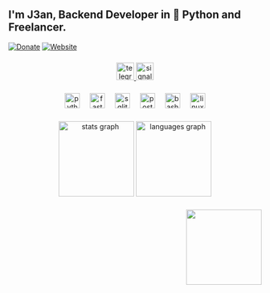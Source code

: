 <h2 align="left">I'm J3an, Backend Developer in 🐍 Python and Freelancer.</h2>

[![Donate](https://img.shields.io/badge/Donate-orange?style=for-the-badge&logo=buymeacoffee&logoColor=white)](https://j3an.vercel.app/donate.html)
[![Website](https://img.shields.io/badge/Site-blue?style=for-the-badge&logo=google-chrome&logoColor=white)](https://j3an.vercel.app/)

###

<div align="center">
  <a href="https://t.me/iJ3an" target="_blank">
    <img src="https://img.shields.io/static/v1?message=Channel&logo=telegram&label=Telegram&color=2CA5E0&logoColor=white&labelColor=&style=for-the-badge" height="35" alt="telegram logo"  />
  </a>
  <a href="https://signal.me/#eu/_2YjNIBCxKbJWJ83NBZG3FTBR6kX8r7I_UDypOyWn1Y_QUzooixJyLfzngrllhwg" target="_blank">
    <img src="https://img.shields.io/static/v1?message=Contact&logo=signal&label=Signal&color=039BE5&logoColor=white&labelColor=&style=for-the-badge" height="35" alt="signal logo"  />
  </a>
</div>

###

<div align="center">
  <img src="https://cdn.jsdelivr.net/gh/devicons/devicon/icons/python/python-original.svg" height="30" alt="python logo"  />
  <img width="12" />
  <img src="https://cdn.jsdelivr.net/gh/devicons/devicon/icons/fastapi/fastapi-original.svg" height="30" alt="fastapi logo"  />
  <img width="12" />
  <img src="https://cdn.jsdelivr.net/gh/devicons/devicon/icons/sqlite/sqlite-original.svg" height="30" alt="sqlite logo"  />
  <img width="12" />
  <img src="https://cdn.jsdelivr.net/gh/devicons/devicon/icons/postgresql/postgresql-original.svg" height="30" alt="postgresql logo"  />
  <img width="12" />
  <img src="https://cdn.jsdelivr.net/gh/devicons/devicon/icons/bash/bash-original.svg" height="30" alt="bash logo"  />
  <img width="12" />
  <img src="https://cdn.jsdelivr.net/gh/devicons/devicon/icons/linux/linux-original.svg" height="30" alt="linux logo"  />
</div>

###

<div align="center">
  <img src="https://github-readme-stats.vercel.app/api?username=dzj3an&hide_title=false&hide_rank=false&show_icons=true&include_all_commits=true&count_private=true&disable_animations=false&theme=material-palenight&locale=en&hide_border=false" height="150" alt="stats graph"  />
  <img src="https://github-readme-stats.vercel.app/api/top-langs?username=dzj3an&locale=en&hide_title=false&layout=compact&card_width=320&langs_count=5&theme=material-palenight&hide_border=false" height="150" alt="languages graph"  />
</div>

###

<img align="right" height="150" src="https://i.imgflip.com/9k6wy7.jpg"  />
